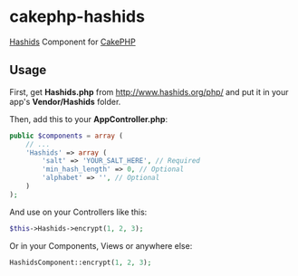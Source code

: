 # cakephp-hashids

[Hashids](http://www.hashids.org) Component for [CakePHP](http://cakephp.org/)

## Usage

First, get **Hashids.php** from http://www.hashids.org/php/ and put it in your app's **Vendor/Hashids** folder.

Then, add this to your **AppController.php**:

```php
public $components = array (
	// ...
	'Hashids' => array (
		'salt' => 'YOUR_SALT_HERE', // Required
		'min_hash_length' => 0, // Optional
		'alphabet' => '', // Optional
	)
);
```

And use on your Controllers like this:

```php
$this->Hashids->encrypt(1, 2, 3);
```

Or in your Components, Views or anywhere else:

```php
HashidsComponent::encrypt(1, 2, 3);
```
